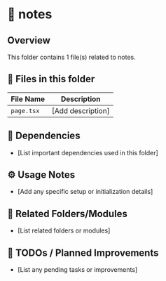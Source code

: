 # 📂 notes

## Overview
This folder contains 1 file(s) related to notes.

## 📄 Files in this folder

| File Name | Description |
|-----------|-------------|
| `page.tsx` | [Add description] |

## 🔗 Dependencies
- [List important dependencies used in this folder]

## ⚙️ Usage Notes
- [Add any specific setup or initialization details]

## 🔄 Related Folders/Modules
- [List related folders or modules]

## 🚧 TODOs / Planned Improvements
- [List any pending tasks or improvements]
